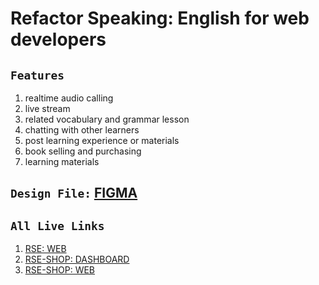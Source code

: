 # Refactor Speaking: English for web developers

## `Features`

1. realtime audio calling
2. live stream
3. related vocabulary and grammar lesson
4. chatting with other learners
5. post learning experience or materials
6. book selling and purchasing
7. learning materials

## `Design File:` [FIGMA](https://www.figma.com/file/AAmi8RVuUCNjv4Yt4Q7Gs4/refactor-speaking?node-id=0%3A1)

## `All Live Links`

1. [RSE: WEB](https://rse-by-fahim-montasir.netlify.app/)
2. [RSE-SHOP: DASHBOARD](https://rse-shop-by-fahim-montasir.netlify.app/dashboard)
3. [RSE-SHOP: WEB](https://rse-shop-by-fahim-montasir.netlify.app/)

